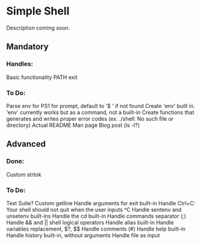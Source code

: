 # Simple Shell
Description coming soon.

## Mandatory
### Handles:
Basic functionality
PATH
exit

### To Do:
Parse env for PS1 for prompt, default to '$ ' if not found
Create 'env' built in. 'env' currently works but as a command, not a built-in
Create functions that generates and writes proper error codes (ex. ./shell: No such file or directory)
Actual README
Man page
Blog post (ls -l?)


## Advanced
### Done:
Custom strtok

### To Do:
Test Suite?
Custom getline
Handle arguments for exit built-in
Handle Ctrl+C: Your shell should not quit when the user inputs ^C
Handle sentenv and unsetenv built-ins
Handle the cd built-in
Handle commands separator (;)
Handle && and || shell logical operators
Handle alias built-in
Handle variables replacement, $?, $$
Handle comments (#)
Handle help built-in
Handle history built-in, without arguments
Handle file as input
